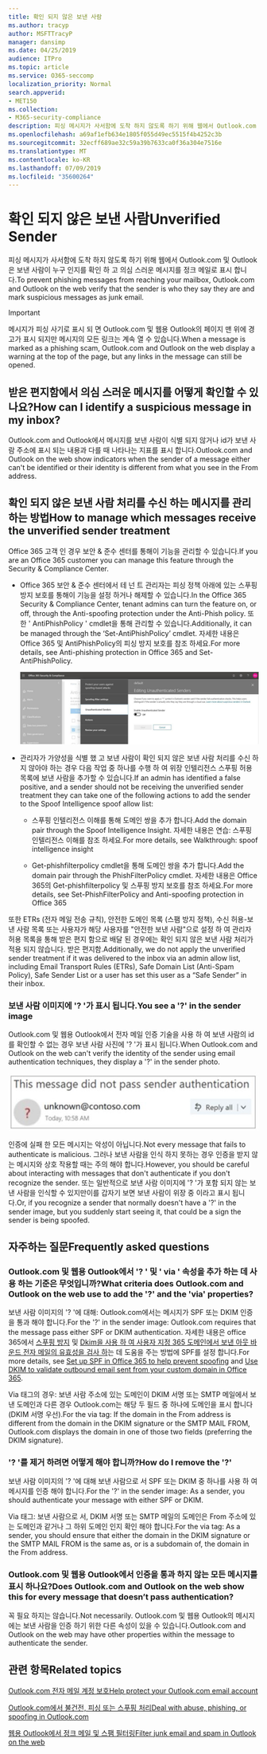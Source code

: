 ```yaml
---
title: 확인 되지 않은 보낸 사람
ms.author: tracyp
author: MSFTTracyP
manager: dansimp
ms.date: 04/25/2019
audience: ITPro
ms.topic: article
ms.service: O365-seccomp
localization_priority: Normal
search.appverid:
- MET150
ms.collection:
- M365-security-compliance
description: 피싱 메시지가 사서함에 도착 하지 않도록 하기 위해 웹에서 Outlook.com 및 Outlook은 보낸 사람이 누구 인지를 확인 하 고 의심 스러운 메시지를 정크 메일로 표시 합니다.
ms.openlocfilehash: a69af1efb634e1805f055d49ec5515f4b4252c3b
ms.sourcegitcommit: 32ecff689ae32c59a39b7633ca0f36a304e7516e
ms.translationtype: MT
ms.contentlocale: ko-KR
ms.lasthandoff: 07/09/2019
ms.locfileid: "35600264"
---
```

# <a name="unverified-sender"></a><span data-ttu-id="2bc8e-103">확인 되지 않은 보낸 사람</span><span class="sxs-lookup"><span data-stu-id="2bc8e-103">Unverified Sender</span></span>

<span data-ttu-id="2bc8e-104">피싱 메시지가 사서함에 도착 하지 않도록 하기 위해 웹에서 Outlook.com 및 Outlook은 보낸 사람이 누구 인지를 확인 하 고 의심 스러운 메시지를 정크 메일로 표시 합니다.</span><span class="sxs-lookup"><span data-stu-id="2bc8e-104">To prevent phishing messages from reaching your mailbox, Outlook.com and Outlook on the web verify that the sender is who they say they are and mark suspicious messages as junk email.</span></span>

> [!IMPORTANT]
> <span data-ttu-id="2bc8e-105">메시지가 피싱 사기로 표시 되 면 Outlook.com 및 웹용 Outlook의 페이지 맨 위에 경고가 표시 되지만 메시지의 모든 링크는 계속 열 수 있습니다.</span><span class="sxs-lookup"><span data-stu-id="2bc8e-105">When a message is marked as a phishing scam, Outlook.com and Outlook on the web display a warning at the top of the page, but any links in the message can still be opened.</span></span>

## <a name="how-can-i-identify-a-suspicious-message-in-my-inbox"></a><span data-ttu-id="2bc8e-106">받은 편지함에서 의심 스러운 메시지를 어떻게 확인할 수 있나요?</span><span class="sxs-lookup"><span data-stu-id="2bc8e-106">How can I identify a suspicious message in my inbox?</span></span>

<span data-ttu-id="2bc8e-107">Outlook.com and Outlook에서 메시지를 보낸 사람이 식별 되지 않거나 id가 보낸 사람 주소에 표시 되는 내용과 다를 때 나타나는 지표를 표시 합니다.</span><span class="sxs-lookup"><span data-stu-id="2bc8e-107">Outlook.com and Outlook on the web show indicators when the sender of a message either can't be identified or their identity is different from what you see in the From address.</span></span>

## <a name="how-to-manage-which-messages-receive-the-unverified-sender-treatment"></a><span data-ttu-id="2bc8e-108">확인 되지 않은 보낸 사람 처리를 수신 하는 메시지를 관리 하는 방법</span><span class="sxs-lookup"><span data-stu-id="2bc8e-108">How to manage which messages receive the unverified sender treatment</span></span> 

<span data-ttu-id="2bc8e-109">Office 365 고객 인 경우 보안 & 준수 센터를 통해이 기능을 관리할 수 있습니다.</span><span class="sxs-lookup"><span data-stu-id="2bc8e-109">If you are an Office 365 customer you can manage this feature through the Security & Compliance Center.</span></span> 

- <span data-ttu-id="2bc8e-110">Office 365 보안 & 준수 센터에서 테 넌 트 관리자는 피싱 정책 아래에 있는 스푸핑 방지 보호를 통해이 기능을 설정 하거나 해제할 수 있습니다.</span><span class="sxs-lookup"><span data-stu-id="2bc8e-110">In the Office 365 Security & Compliance Center, tenant admins can turn the feature on, or off, through the Anti-spoofing protection under the Anti-Phish policy.</span></span> <span data-ttu-id="2bc8e-111">또한 ' AntiPhishPolicy ' cmdlet을 통해 관리할 수 있습니다.</span><span class="sxs-lookup"><span data-stu-id="2bc8e-111">Additionally, it can be managed through the ‘Set-AntiPhishPolicy’ cmdlet.</span></span> <span data-ttu-id="2bc8e-112">자세한 내용은 Office 365 및 AntiPhishPolicy의 피싱 방지 보호를 참조 하세요.</span><span class="sxs-lookup"><span data-stu-id="2bc8e-112">For more details, see Anti-phishing protection in Office 365 and Set-AntiPhishPolicy.</span></span>

    ![그래픽 인터페이스에서 인증 되지 않은 보낸 사람 편집](media/unverified-sender-article-editing-unauthenticated-senders.jpg)

- <span data-ttu-id="2bc8e-114">관리자가 가양성을 식별 했 고 보낸 사람이 확인 되지 않은 보낸 사람 처리를 수신 하지 않아야 하는 경우 다음 작업 중 하나를 수행 하 여 위장 인텔리전스 스푸핑 허용 목록에 보낸 사람을 추가할 수 있습니다.</span><span class="sxs-lookup"><span data-stu-id="2bc8e-114">If an admin has identified a false positive, and a sender should not be receiving the unverified sender treatment they can take one of the following actions to add the sender to the Spoof Intelligence spoof allow list:</span></span>
        
    - <span data-ttu-id="2bc8e-115">스푸핑 인텔리전스 이해를 통해 도메인 쌍을 추가 합니다.</span><span class="sxs-lookup"><span data-stu-id="2bc8e-115">Add the domain pair through the Spoof Intelligence Insight.</span></span> <span data-ttu-id="2bc8e-116">자세한 내용은 연습: 스푸핑 인텔리전스 이해를 참조 하세요.</span><span class="sxs-lookup"><span data-stu-id="2bc8e-116">For more details, see Walkthrough: spoof intelligence insight</span></span>
                
    - <span data-ttu-id="2bc8e-117">Get-phishfilterpolicy cmdlet을 통해 도메인 쌍을 추가 합니다.</span><span class="sxs-lookup"><span data-stu-id="2bc8e-117">Add the domain pair through the PhishFilterPolicy cmdlet.</span></span> <span data-ttu-id="2bc8e-118">자세한 내용은 Office 365의 Get-phishfilterpolicy 및 스푸핑 방지 보호를 참조 하세요.</span><span class="sxs-lookup"><span data-stu-id="2bc8e-118">For more details, see Set-PhishFilterPolicy and Anti-spoofing protection in Office 365</span></span>

<span data-ttu-id="2bc8e-119">또한 ETRs (전자 메일 전송 규칙), 안전한 도메인 목록 (스팸 방지 정책), 수신 허용-보낸 사람 목록 또는 사용자가 해당 사용자를 "안전한 보낸 사람"으로 설정 하 여 관리자 허용 목록을 통해 받은 편지 함으로 배달 된 경우에는 확인 되지 않은 보낸 사람 처리가 적용 되지 않습니다. 받은 편지함.</span><span class="sxs-lookup"><span data-stu-id="2bc8e-119">Additionally, we do not apply the unverified sender treatment if it was delivered to the inbox via an admin allow list, including Email Transport Rules (ETRs), Safe Domain List (Anti-Spam Policy), Safe Sender List or a user has set this user as a “Safe Sender” in their inbox.</span></span>

### <a name="you-see-a--in-the-sender-image"></a><span data-ttu-id="2bc8e-120">보낸 사람 이미지에 '? '가 표시 됩니다.</span><span class="sxs-lookup"><span data-stu-id="2bc8e-120">You see a '?' in the sender image</span></span>

<span data-ttu-id="2bc8e-121">Outlook.com 및 웹용 Outlook에서 전자 메일 인증 기술을 사용 하 여 보낸 사람의 id를 확인할 수 없는 경우 보낸 사람 사진에 '? '가 표시 됩니다.</span><span class="sxs-lookup"><span data-stu-id="2bc8e-121">When Outlook.com and Outlook on the web can't verify the identity of the sender using email authentication techniques, they display a '?' in the sender photo.</span></span> 

![메시지가 확인 통과 되지 않음](media/message-did-not-pass-verification.jpg)

<span data-ttu-id="2bc8e-123">인증에 실패 한 모든 메시지는 악성이 아닙니다.</span><span class="sxs-lookup"><span data-stu-id="2bc8e-123">Not every message that fails to authenticate is malicious.</span></span> <span data-ttu-id="2bc8e-124">그러나 보낸 사람을 인식 하지 못하는 경우 인증을 받지 않는 메시지와 상호 작용할 때는 주의 해야 합니다.</span><span class="sxs-lookup"><span data-stu-id="2bc8e-124">However, you should be careful about interacting with messages that don't authenticate if you don't recognize the sender.</span></span> <span data-ttu-id="2bc8e-125">또는 일반적으로 보낸 사람 이미지에 '? '가 포함 되지 않는 보낸 사람을 인식할 수 있지만이를 갑자기 보면 보낸 사람이 위장 중 이라고 표시 됩니다.</span><span class="sxs-lookup"><span data-stu-id="2bc8e-125">Or, if you recognize a sender that normally doesn't have a '?' in the sender image, but you suddenly start seeing it, that could be a sign the sender is being spoofed.</span></span>

## <a name="frequently-asked-questions"></a><span data-ttu-id="2bc8e-126">자주하는 질문</span><span class="sxs-lookup"><span data-stu-id="2bc8e-126">Frequently asked questions</span></span>

### <a name="what-criteria-does-outlookcom-and-outlook-on-the-web-use-to-add-the--and-the-via-properties"></a><span data-ttu-id="2bc8e-127">Outlook.com 및 웹용 Outlook에서 '? ' 및 ' via ' 속성을 추가 하는 데 사용 하는 기준은 무엇입니까?</span><span class="sxs-lookup"><span data-stu-id="2bc8e-127">What criteria does Outlook.com and Outlook on the web use to add the '?' and the 'via' properties?</span></span>

<span data-ttu-id="2bc8e-128">보낸 사람 이미지의 '? '에 대해: Outlook.com에서는 메시지가 SPF 또는 DKIM 인증을 통과 해야 합니다.</span><span class="sxs-lookup"><span data-stu-id="2bc8e-128">For the '?' in the sender image:  Outlook.com requires that the message pass either SPF or DKIM authentication.</span></span> <span data-ttu-id="2bc8e-129">자세한 내용은 office 365에서 [스푸핑 방지](set-up-spf-in-office-365-to-help-prevent-spoofing.md) 및 [Dkim을 사용 하 여 사용자 지정 365 도메인에서 보낸 아웃 바운드 전자 메일의 유효성을 검사 하](use-dkim-to-validate-outbound-email.md)는 데 도움을 주는 방법에 SPF를 설정 합니다.</span><span class="sxs-lookup"><span data-stu-id="2bc8e-129">For more details, see [Set up SPF in Office 365 to help prevent spoofing](set-up-spf-in-office-365-to-help-prevent-spoofing.md) and [Use DKIM to validate outbound email sent from your custom domain in Office 365](use-dkim-to-validate-outbound-email.md).</span></span>

<span data-ttu-id="2bc8e-130">Via 태그의 경우: 보낸 사람 주소에 있는 도메인이 DKIM 서명 또는 SMTP 메일에서 보낸 도메인과 다른 경우 Outlook.com는 해당 두 필드 중 하나에 도메인을 표시 합니다 (DKIM 서명 우선).</span><span class="sxs-lookup"><span data-stu-id="2bc8e-130">For the via tag: If the domain in the From address is different from the domain in the DKIM signature or the SMTP MAIL FROM, Outlook.com displays the domain in one of those two fields (preferring the DKIM signature).</span></span>

### <a name="how-do-i-remove-the-"></a><span data-ttu-id="2bc8e-131">'? '를 제거 하려면 어떻게 해야 합니까?</span><span class="sxs-lookup"><span data-stu-id="2bc8e-131">How do I remove the '?'</span></span>

<span data-ttu-id="2bc8e-132">보낸 사람 이미지의 '? '에 대해 보낸 사람으로 서 SPF 또는 DKIM 중 하나를 사용 하 여 메시지를 인증 해야 합니다.</span><span class="sxs-lookup"><span data-stu-id="2bc8e-132">For the '?' in the sender image: As a sender, you should authenticate your message with either SPF or DKIM.</span></span>

<span data-ttu-id="2bc8e-133">Via 태그: 보낸 사람으로 서, DKIM 서명 또는 SMTP 메일의 도메인은 From 주소에 있는 도메인과 같거나 그 하위 도메인 인지 확인 해야 합니다.</span><span class="sxs-lookup"><span data-stu-id="2bc8e-133">For the via tag: As a sender, you should ensure that either the domain in the DKIM signature or the SMTP MAIL FROM is the same as, or is a subdomain of, the domain in the From address.</span></span>

### <a name="does-outlookcom-and-outlook-on-the-web-show-this-for-every-message-that-doesnt-pass-authentication"></a><span data-ttu-id="2bc8e-134">Outlook.com 및 웹용 Outlook에서 인증을 통과 하지 않는 모든 메시지를 표시 하나요?</span><span class="sxs-lookup"><span data-stu-id="2bc8e-134">Does Outlook.com and Outlook on the web show this for every message that doesn’t pass authentication?</span></span>

<span data-ttu-id="2bc8e-135">꼭 필요 하지는 않습니다.</span><span class="sxs-lookup"><span data-stu-id="2bc8e-135">Not necessarily.</span></span> <span data-ttu-id="2bc8e-136">Outlook.com 및 웹용 Outlook의 메시지에는 보낸 사람을 인증 하기 위한 다른 속성이 있을 수 있습니다.</span><span class="sxs-lookup"><span data-stu-id="2bc8e-136">Outlook.com and Outlook on the web may have other properties within the message to authenticate the sender.</span></span>

## <a name="related-topics"></a><span data-ttu-id="2bc8e-137">관련 항목</span><span class="sxs-lookup"><span data-stu-id="2bc8e-137">Related topics</span></span>

[<span data-ttu-id="2bc8e-138">Outlook.com 전자 메일 계정 보호</span><span class="sxs-lookup"><span data-stu-id="2bc8e-138">Help protect your Outlook.com email account</span></span>](https://support.office.com/article/a4f20fc5-4307-4ece-8231-6d4d4bd8a9ba)

[<span data-ttu-id="2bc8e-139">Outlook.com에서 불건전, 피싱 또는 스푸핑 처리</span><span class="sxs-lookup"><span data-stu-id="2bc8e-139">Deal with abuse, phishing, or spoofing in Outlook.com</span></span>](https://support.office.com/article/0d882ea5-eedc-4bed-aebc-079ffa1105a3)

[<span data-ttu-id="2bc8e-140">웹용 Outlook에서 정크 메일 및 스팸 필터링</span><span class="sxs-lookup"><span data-stu-id="2bc8e-140">Filter junk email and spam in Outlook on the web</span></span>](https://support.office.com/article/db786e79-54e2-40cc-904f-d89d57b7f41d)
